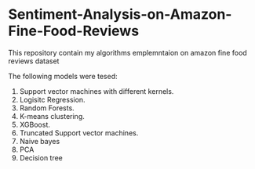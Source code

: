 # Sentiment-Analysis-on-Amazon-Fine-Food-Reviews

This repository contain my algorithms emplemntaion on amazon fine food reviews dataset

The following models were tesed:
1. Support vector machines with different kernels.
2. Logisitc Regression.
3. Random Forests.
4. K-means clustering.
5. XGBoost.
6. Truncated Support vector machines.
7. Naive bayes
8. PCA
9. Decision tree
